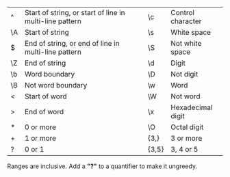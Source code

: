 |     |                                                         |       |                    |
| --- | ------------------------------------------------------- | ----- | ------------------ |
| ^   | Start of string, or start of line in multi-line pattern | \c    | Control character  |
| \A  | Start of string                                         | \s    | White space        |
| $   | End of string, or end of line in multi-line pattern     | \S    | Not white space    |
| \Z  | End of string                                           | \d    | Digit              |
| \b  | Word boundary                                           | \D    | Not digit          |
| \B  | Not word boundary                                       | \w    | Word               |
| \<  | Start of word                                           | \W    | Not word           |
| \>  | End of word                                             | \x    | Hexade­cimal digit |
| *   | 0 or more                                               | \O    | Octal digit        |
| +   | 1 or more                                               | {3,}  | 3 or more          |
| ?   | 0 or 1                                                  | {3,5} | 3, 4 or 5          |


Ranges are inclusive.
Add a **"?"** to a quantifier to make it ungreedy.
